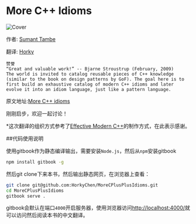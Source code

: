# More C++ Idioms

![Cover](https://upload.wikimedia.org/wikibooks/en/thumb/9/9c/More_CPP_Idioms.jpg/190px-More_CPP_Idioms.jpg)

作者: [Sumant Tambe](https://en.wikibooks.org/wiki/User:Sutambe)

翻译: [Horky](http://blog.csdn.net/horkychen)

    赞誉
    “Great and valuable work!” -- Bjarne Stroustrup (February, 2009)
    The world is invited to catalog reusable pieces of C++ knowledge (similar to the book on design patterns by GoF). The goal here is to first build an exhaustive catalog of modern C++ idioms and later evolve it into an idiom language, just like a pattern language.



原文地址:[More C++ idioms](https://en.wikibooks.org/wiki/More_C%2B%2B_Idioms/Print_Version)

刚刚启步，欢迎一起讨论！

*这次翻译的组织方式参考了[Effective Modern C++](https://github.com/Rescape/Effective-Modern-Cpp-Zh)的制作方式，在此表示感谢。

##代码使用说明

使用gitbook作为静态编译输出，需要安装`Node.js`，然后从`npm`安装gitbook

```sh
npm install gitbook -g
```

然后git clone下来本书，然后输出静态网页，在浏览器上查看：

```sh
git clone git@github.com:HorkyChen/MoreCPlusPlusIdioms.git
cd MoreCPlusPlusIdioms
gitbook serve .
```

gitbook会默认在端口`4000`开启服务器，使用浏览器访问[http://localhost:4000/](http://localhost:4000/)就可以访问然后阅读本书的中文翻译。
